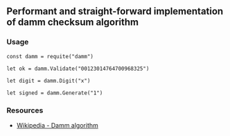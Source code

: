 ## Performant and straight-forward implementation of damm checksum algorithm

### Usage ###

```
const damm = requite("damm")

let ok = damm.Validate("00123014764700968325")

let digit = damm.Digit("x")

let signed = damm.Generate("1")
```

### Resources ###

* [Wikipedia - Damm algorithm](https://en.wikipedia.org/wiki/Damm_algorithm)
